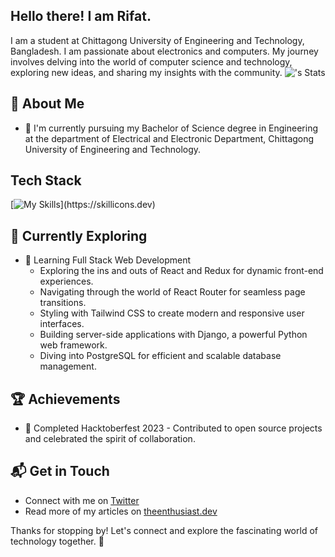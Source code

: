 ## Hello there! I am Rifat.

I am a student at Chittagong University of Engineering and Technology, Bangladesh. I am passionate about electronics and computers. My journey involves delving into the world of computer science and technology, exploring new ideas, and sharing my insights with the community.
![<username>'s Stats](https://github-readme-stats.vercel.app/api?username=skywalker478&show_icons=true&theme=dracula)

## 🚀 About Me

- 🔭 I'm currently pursuing my Bachelor of Science degree in Engineering at the department of Electrical and Electronic Department, Chittagong University of Engineering and Technology.


## Tech Stack
[![My Skills](https://skillicons.dev/icons?i=c,cpp,python,java,matlab,arduino,latex,linux,)](https://skillicons.dev)

## 🌱 Currently Exploring

- 🚀 Learning Full Stack Web Development
  - Exploring the ins and outs of React and Redux for dynamic front-end experiences.
  - Navigating through the world of React Router for seamless page transitions.
  - Styling with Tailwind CSS to create modern and responsive user interfaces.
  - Building server-side applications with Django, a powerful Python web framework.
  - Diving into PostgreSQL for efficient and scalable database management.

 ## 🏆 Achievements

- 🌟 Completed Hacktoberfest 2023 - Contributed to open source projects and celebrated the spirit of collaboration.


## 📬 Get in Touch

- Connect with me on [Twitter](https://twitter.com/introvertedbot)
- Read more of my articles on [theenthusiast.dev](https://theenthusiast.dev)

Thanks for stopping by! Let's connect and explore the fascinating world of technology together. 🚀
<!--
**skywalker478/skywalker478** is a ✨ _special_ ✨ repository because its `README.md` (this file) appears on your GitHub profile.

Here are some ideas to get you started:

- 🔭 I’m currently working on ...
- 🌱 I’m currently learning ...
- 👯 I’m looking to collaborate on ...
- 🤔 I’m looking for help with ...
- 💬 Ask me about ...
- 📫 How to reach me: ...
- 😄 Pronouns: ...
- ⚡ Fun fact: ...
-->

